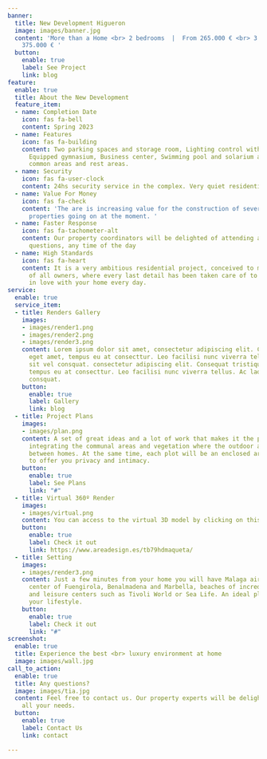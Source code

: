 ```yaml
---
banner:
  title: New Development Higueron
  image: images/banner.jpg
  content: 'More than a Home <br> 2 bedrooms  |  From 265.000 € <br> 3 bedrooms  |  From
    375.000 € '
  button:
    enable: true
    label: See Project
    link: blog
feature:
  enable: true
  title: About the New Development
  feature_item:
  - name: Completion Date
    icon: fas fa-bell
    content: Spring 2023
  - name: Features
    icon: fas fa-building
    content: Two parking spaces and storage room, Lighting control with presence detectors,
      Equipped gymnasium, Business center, Swimming pool and solarium area. Landscaped
      common areas and rest areas.
  - name: Security
    icon: fas fa-user-clock
    content: 24hs security service in the complex. Very quiet residential area.
  - name: Value For Money
    icon: fas fa-check
    content: 'The are is increasing value for the construction of several luxury residential
      properties going on at the moment. '
  - name: Faster Response
    icon: fas fa-tachometer-alt
    content: Our property coordinators will be delighted of attending any of your
      questions, any time of the day
  - name: High Standards
    icon: fas fa-heart
    content: It is a very ambitious residential project, conceived to meet the expectations
      of all owners, where every last detail has been taken care of to make you fall
      in love with your home every day.
service:
  enable: true
  service_item:
  - title: Renders Gallery
    images:
    - images/render1.png
    - images/render2.png
    - images/render3.png
    content: Lorem ipsum dolor sit amet, consectetur adipiscing elit. Consequat tristique
      eget amet, tempus eu at consecttur. Leo facilisi nunc viverra tellus. Ac laoreet
      sit vel consquat. consectetur adipiscing elit. Consequat tristique eget amet,
      tempus eu at consecttur. Leo facilisi nunc viverra tellus. Ac laoreet sit vel
      consquat.
    button:
      enable: true
      label: Gallery
      link: blog
  - title: Project Plans
    images:
    - images/plan.png
    content: A set of great ideas and a lot of work that makes it the perfect place,
      integrating the communal areas and vegetation where the outdoor areas flow seamlessly
      between homes. At the same time, each plot will be an enclosed area with security
      to offer you privacy and intimacy.
    button:
      enable: true
      label: See Plans
      link: "#"
  - title: Virtual 360º Render
    images:
    - images/virtual.png
    content: You can access to the virtual 3D model by clicking on this link
    button:
      enable: true
      label: Check it out
      link: https://www.areadesign.es/tb79hdmaqueta/
  - title: Setting
    images:
    - images/render3.png
    content: Just a few minutes from your home you will have Malaga airport, the urban
      center of Fuengirola, Benalmadena and Marbella, beaches of incredible richness
      and leisure centers such as Tivoli World or Sea Life. An ideal place to enjoy
      your lifestyle.
    button:
      enable: true
      label: Check it out
      link: "#"
screenshot:
  enable: true
  title: Experience the best <br> luxury environment at home
  image: images/wall.jpg
call_to_action:
  enable: true
  title: Any questions?
  image: images/tia.jpg
  content: Feel free to contact us. Our property experts will be delighted to attend
    all your needs.
  button:
    enable: true
    label: Contact Us
    link: contact

---
```

